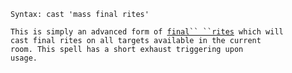 `Syntax: cast 'mass final rites'`  
  
`This is simply an advanced form of `[`final`` ``rites`](Final_Rites.md "wikilink")` which will`  
`cast final rites on all targets available in the current`  
`room. This spell has a short exhaust triggering upon`  
`usage.`
